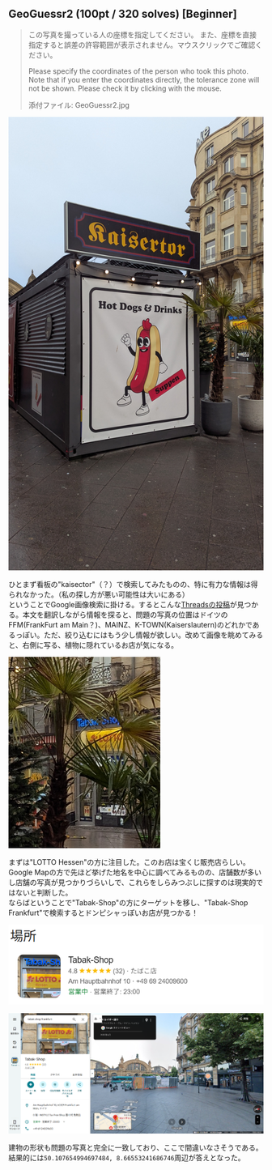 ## GeoGuessr2 (100pt / 320 solves) [Beginner]
> この写真を撮っている人の座標を指定してください。 また、座標を直接指定すると誤差の許容範囲が表示されません。マウスクリックでご確認ください。
> 
> Please specify the coordinates of the person who took this photo. Note that if you enter the coordinates directly, the tolerance zone will not be shown. Please check it by clicking with the mouse.
> 
> 添付ファイル: GeoGuessr2.jpg

![](images/image01.jpg)

ひとまず看板の"kaisector"（？）で検索してみたものの、特に有力な情報は得られなかった。（私の探し方が悪い可能性は大いにある）  
ということでGoogle画像検索に掛ける。するとこんな[Threadsの投稿](https://www.threads.com/@donnieosullivan/post/DDb8jEjthA2)が見つかる。本文を翻訳しながら情報を探ると、問題の写真の位置はドイツのFFM(FrankFurt am Main？)、MAINZ、K-TOWN(Kaiserslautern)のどれかであるっぽい。ただ、絞り込むにはもう少し情報が欲しい。改めて画像を眺めてみると、右側に写る、植物に隠れているお店が気になる。

<img src="images/image02.jpg" width="300"></img>

まずは"LOTTO Hessen"の方に注目した。このお店は宝くじ販売店らしい。Google Mapの方で先ほど挙げた地名を中心に調べてみるものの、店舗数が多いし店舗の写真が見つかりづらいしで、これらをしらみつぶしに探すのは現実的ではないと判断した。  
ならばということで"Tabak-Shop"の方にターゲットを移し、"Tabak-Shop Frankfurt"で検索するとドンピシャっぽいお店が見つかる！

![](images/image03.png)

![](images/image04.png)

建物の形状も問題の写真と完全に一致しており、ここで間違いなさそうである。結果的には`50.107654994697484, 8.66553241686746`周辺が答えとなった。
